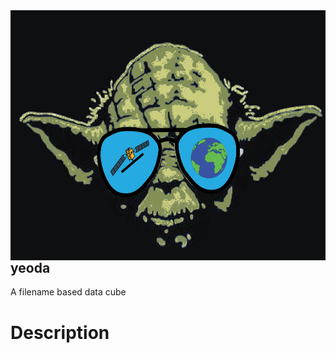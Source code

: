 <img align="right" src="./docs/imgs/yeoda_logo.png" height="400" width="580">

## yeoda


A filename based data cube


# Description


